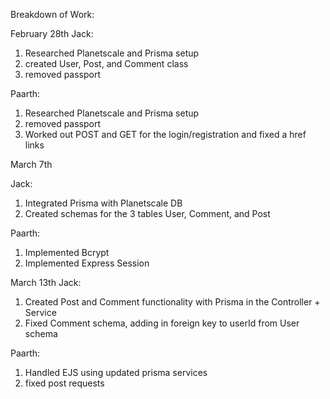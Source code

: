 Breakdown of Work:

February 28th 
Jack: 

1. Researched Planetscale and Prisma setup
2. created User, Post, and Comment class
3. removed passport

Paarth:

1. Researched Planetscale and Prisma setup
2. removed passport
3. Worked out POST and GET for the login/registration and fixed a href links

March 7th 

Jack: 

1. Integrated Prisma with Planetscale DB
2. Created schemas for the 3 tables User, Comment, and Post

Paarth:

1. Implemented Bcrypt
2. Implemented Express Session

March 13th 
Jack: 

1. Created Post and Comment functionality with Prisma in the Controller + Service
2. Fixed Comment schema, adding in foreign key to userId from User schema

Paarth:

1. Handled EJS using updated prisma services
2. fixed post requests


